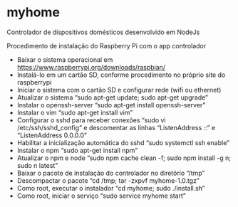 # myhome
Controlador de dispositivos domésticos desenvolvido em NodeJs

Procedimento de instalação do Raspberry Pi com o app controlador

- Baixar o sistema operacional em https://www.raspberrypi.org/downloads/raspbian/<br>
- Instalá-lo em um cartão SD, conforme procedimento no próprio site do raspberrypi<br>
- Iniciar o sistema com o cartão SD e configurar rede (wifi ou ethernet)<br>
- Atualizar o sistema “sudo apt-get update; sudo apt-get upgrade”<br>
- Instalar o openssh-server “sudo apt-get install openssh-server”<br>
- Instalar o vim “sudo apt-get install vim”<br>
- Configurar o sshd para receber conexões “sudo vi /etc/ssh/sshd_config” e descomentar as linhas “ListenAddress ::” e “ListenAddress 0.0.0.0”<br>
- Habilitar a inicialização automática do sshd “sudo systemctl ssh enable”<br>
- Instalar o npm “sudo apt-get install npm”<br>
- Atualizar o npm e node “sudo npm cache clean -f; sudo npm install -g n; sudo n latest”<br>
- Baixar o pacote de instalação do controlador no diretório “/tmp”<br>
- Descompactar o pacote “cd /tmp; tar -zxpvf myhome-1.0.tgz”<br>
- Como root, executar o instalador “cd myhome; sudo ./install.sh”<br>
- Como root, iniciar o serviço “sudo service myhome start”<br>
